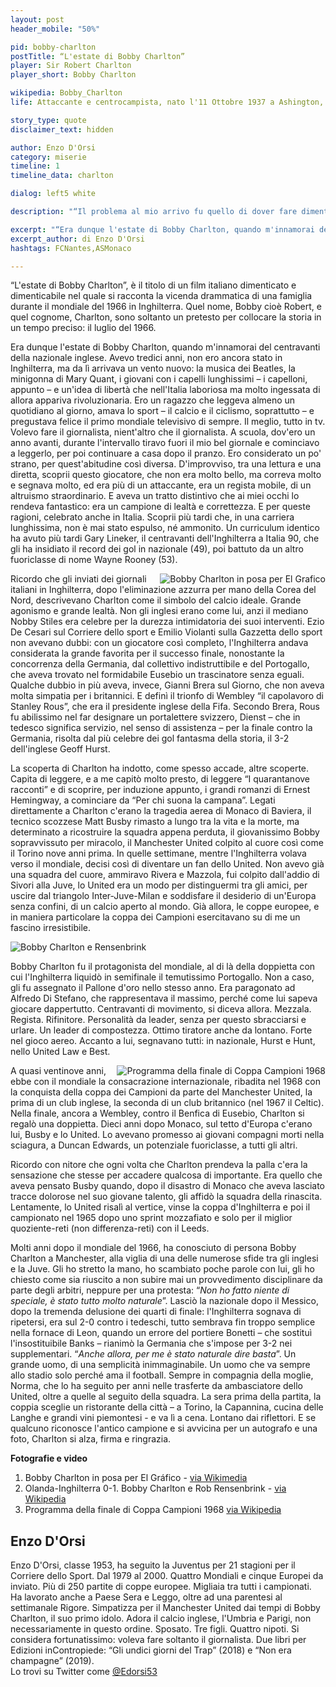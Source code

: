 ```yaml
---
layout: post
header_mobile: "50%"

pid: bobby-charlton
postTitle: “L'estate di Bobby Charlton”
player: Sir Robert Charlton
player_short: Bobby Charlton

wikipedia: Bobby_Charlton
life: Attaccante e centrocampista, nato l'11 Ottobre 1937 a Ashington, Inghilterra

story_type: quote
disclaimer_text: hidden

author: Enzo D'Orsi
category: miserie
timeline: 1
timeline_data: charlton

dialog: left5 white

description: "“Il problema al mio arrivo fu quello di dover fare dimenticare Weah, anche perché quel Liberiano era proprio un'ira di Dio!”"

excerpt: "“Era dunque l'estate di Bobby Charlton, quando m'innamorai del centravanti della nazionale inglese..”<br/>"
excerpt_author: di Enzo D'Orsi
hashtags: FCNantes,ASMonaco

---
```

“L'estate di Bobby Charlton”, è il titolo di un film italiano dimenticato e dimenticabile nel quale si racconta la vicenda drammatica di una famiglia durante il mondiale del 1966 in Inghilterra. Quel nome, Bobby cioè Robert, e quel cognome, Charlton, sono soltanto un pretesto per collocare la storia in un tempo preciso: il luglio del 1966.

Era dunque l'estate di Bobby Charlton, quando m'innamorai del centravanti della nazionale inglese. Avevo tredici anni, non ero ancora stato in Inghilterra, ma da lì arrivava un vento nuovo: la musica dei Beatles, la minigonna di Mary Quant, i giovani con i capelli lunghissimi – i capelloni, appunto – e un'idea di libertà che nell'Italia laboriosa ma molto ingessata di allora appariva rivoluzionaria. Ero un ragazzo che leggeva almeno un quotidiano al giorno, amava lo sport – il calcio e il ciclismo, soprattutto – e pregustava felice il primo mondiale televisivo di sempre. Il meglio, tutto in tv. Volevo fare il giornalista, nient'altro che il giornalista. A scuola, dov'ero un anno avanti, durante l'intervallo tiravo fuori il mio bel giornale e cominciavo a leggerlo, per poi continuare a casa dopo il pranzo. Ero considerato un po' strano, per quest'abitudine così diversa. D'improvviso, tra una lettura e una diretta, scoprii questo giocatore, che non era molto bello, ma correva molto e segnava molto, ed era più di un attaccante, era un regista mobile, di un altruismo straordinario. E aveva un tratto distintivo che ai miei occhi lo rendeva fantastico: era un campione di lealtà e correttezza. E per queste ragioni, celebrato anche in Italia. Scoprii più tardi che, in una carriera lunghissima, non è mai stato espulso, né ammonito. Un curriculum identico ha avuto più tardi Gary Lineker, il centravanti dell'Inghilterra a Italia 90, che gli ha insidiato il record dei gol in nazionale (49), poi battuto da un altro fuoriclasse di nome Wayne Rooney (53).

<img class="responsive-img border w50 margin-1em" src="https://upload.wikimedia.org/wikipedia/commons/thumb/b/b5/Bobby_charlton_elgrafico.JPG/422px-Bobby_charlton_elgrafico.JPG" alt="Bobby Charlton in posa per El Grafico" align="right">

Ricordo che gli inviati dei giornali italiani in Inghilterra, dopo l'eliminazione azzurra per mano della Corea del Nord, descrivevano Charlton come il simbolo del calcio ideale. Grande agonismo e grande lealtà. Non gli inglesi erano come lui, anzi il mediano Nobby Stiles era celebre per la durezza intimidatoria dei suoi interventi. Ezio De Cesari sul Corriere dello sport e Emilio Violanti sulla Gazzetta dello sport non avevano dubbi: con un giocatore così completo, l'Inghilterra andava considerata la grande favorita per il successo finale, nonostante la concorrenza della Germania, dal collettivo indistruttibile e del Portogallo, che aveva trovato nel formidabile Eusebio un trascinatore senza eguali. Qualche dubbio in più aveva, invece, Gianni Brera sul Giorno, che non aveva molta simpatia per i britannici. E definì il trionfo di Wembley “il capolavoro di Stanley Rous”, che era il presidente inglese della Fifa. Secondo Brera, Rous fu abilissimo nel far designare un portalettere svizzero, Dienst – che in tedesco significa servizio, nel senso di assistenza – per la finale contro la Germania, risolta dal più celebre dei gol fantasma della storia, il 3-2 dell'inglese Geoff Hurst.

La scoperta di Charlton ha indotto, come spesso accade, altre scoperte. Capita di leggere, e a me capitò molto presto, di leggere “I quarantanove racconti” e di scoprire, per induzione appunto, i grandi romanzi di Ernest Hemingway, a cominciare da “Per chi suona la campana”. Legati direttamente a Charlton c'erano la tragedia aerea di Monaco di Baviera, il tecnico scozzese Matt Busby rimasto a lungo tra la vita e la morte, ma determinato a ricostruire la squadra appena perduta, il giovanissimo Bobby sopravvissuto per miracolo, il Manchester United colpito al cuore così come il Torino nove anni prima. In quelle settimane, mentre l'Inghilterra volava verso il mondiale, decisi così di diventare un fan dello United. Non avevo già una squadra del cuore, ammiravo Rivera e Mazzola, fui colpito dall'addio di Sivori alla Juve, lo United era un modo per distinguermi tra gli amici, per uscire dal triangolo Inter-Juve-Milan e soddisfare il desiderio di un'Europa senza confini, di un calcio aperto al mondo. Già allora, le coppe europee, e in maniera particolare la coppa dei Campioni esercitavano su di me un fascino irresistibile.

<img class="responsive-img border w100" src="https://upload.wikimedia.org/wikipedia/commons/thumb/3/36/CharltonRensenbrink1969.jpg/640px-CharltonRensenbrink1969.jpg" alt="Bobby Charlton e Rensenbrink">


Bobby Charlton fu il protagonista del mondiale, al di là della doppietta con cui l'Inghilterra liquidò in semifinale il temutissimo Portogallo. Non a caso, gli fu assegnato il Pallone d'oro nello stesso anno. Era paragonato ad Alfredo Di Stefano, che rappresentava il massimo, perché come lui sapeva giocare dappertutto. Centravanti di movimento, si diceva allora. Mezzala. Regista. Rifinitore. Personalità da leader, senza per questo sbracciarsi e urlare. Un leader di compostezza. Ottimo tiratore anche da lontano. Forte nel gioco aereo. Accanto a lui, segnavano tutti: in nazionale, Hurst e Hunt, nello United Law e Best.

<img class="responsive-img border w30 margin-1em" src="https://upload.wikimedia.org/wikipedia/en/8/88/1968_European_Cup_Final_match_programme.jpg" alt="Programma della finale di Coppa Campioni 1968" align="right">
A quasi ventinove anni, ebbe con il mondiale la consacrazione internazionale, ribadita nel 1968 con la conquista della coppa dei Campioni da parte del Manchester United, la prima di un club inglese, la seconda di un club britannico (nel 1967 il Celtic). Nella finale, ancora a Wembley, contro il Benfica di Eusebio, Charlton si regalò una doppietta.
Dieci anni dopo Monaco, sul tetto d'Europa c'erano lui, Busby e lo United. Lo avevano promesso ai giovani compagni morti nella sciagura, a Duncan Edwards, un potenziale fuoriclasse, a tutti gli altri.

Ricordo con nitore che ogni volta che Charlton prendeva la palla c'era la sensazione che stesse per accadere qualcosa di importante. Era quello che aveva pensato Busby quando, dopo il disastro di Monaco che aveva lasciato tracce dolorose nel suo giovane talento, gli affidò la squadra della rinascita. Lentamente, lo United risalì al vertice, vinse la coppa d'Inghilterra e poi il campionato nel 1965 dopo uno sprint mozzafiato e solo per il miglior quoziente-reti (non differenza-reti) con il Leeds.

Molti anni dopo il mondiale del 1966, ha conosciuto di persona Bobby Charlton a Manchester, alla viglia di una delle numerose sfide tra gli inglesi e la Juve. Gli ho stretto la mano, ho scambiato poche parole con lui, gli ho chiesto come sia riuscito a non subire mai un provvedimento disciplinare da parte degli arbitri, neppure per una protesta: “_Non ho fatto niente di speciale, è stato tutto molto naturale_”. Lasciò la nazionale dopo il Messico, dopo la tremenda delusione dei quarti di finale: l'Inghilterra sognava di ripetersi, era sul 2-0 contro i tedeschi, tutto sembrava fin troppo semplice nella fornace di Leon, quando un errore del portiere Bonetti – che sostituì l'insostituibile Banks – rianimò la Germania che s'impose per 3-2 nei supplementari. “_Anche allora, per me è stato naturale dire basta_”. Un grande uomo, di una semplicità inimmaginabile. Un uomo che va sempre allo stadio solo perché ama il football. Sempre in compagnia della moglie, Norma, che lo ha seguito per anni nelle trasferte da ambasciatore dello United, oltre a quelle al seguito della squadra. La sera prima della partita, la coppia sceglie un ristorante della città – a Torino, la Capannina, cucina delle Langhe e grandi vini piemontesi - e va lì a cena. Lontano dai riflettori. E se qualcuno riconosce l'antico campione e si avvicina per un autografo e una foto, Charlton si alza, firma e ringrazia.

<div class="post-disclaimer">
  <b>Fotografie e video</b>
  <ol>
    <li>Bobby Charlton in posa per El Gráfico - <a href="https://commons.wikimedia.org/wiki/File:Bobby_charlton_elgrafico.JPG" target="_blank">via Wikimedia</a></li>
    <li>Olanda-Inghilterra 0-1. Bobby Charlton e Rob Rensenbrink - <a href="https://commons.wikimedia.org/wiki/File:CharltonRensenbrink1969.jpg" target="_blank">via Wikipedia</a></li>
    <li>Programma della finale di Coppa Campioni 1968 <a href="https://en.wikipedia.org/wiki/File:1968_European_Cup_Final_match_programme.jpg" target="_blank">via Wikipedia</a></li>
  </ol>
</div>

<div class="author-bio">
<h2>Enzo D'Orsi</h2>
<p>Enzo D'Orsi, classe 1953, ha seguito la Juventus per 21 stagioni per il Corriere dello Sport. Dal 1979 al 2000. Quattro Mondiali e cinque Europei da inviato. Più di 250 partite di coppe europee. Migliaia tra tutti i campionati. Ha lavorato anche a Paese Sera e Leggo, oltre ad una parentesi al settimanale Rigore. Simpatizza per il Manchester United dai tempi di Bobby Charlton, il suo primo idolo. Adora il calcio inglese, l'Umbria e Parigi, non necessariamente in questo ordine. Sposato. Tre figli. Quattro nipoti. Si considera fortunatissimo: voleva fare soltanto il giornalista. Due libri per Edizioni inContropiede: “Gli undici giorni del Trap” (2018) e “Non era champagne” (2019).<br/>Lo trovi su Twitter come <a href="http://twitter.com/Edorsi53" class="text-danger" title="Enzo D'Orsi su Twitter" target="_blank">@Edorsi53</a></p>
</div>

<script>
var charlton=[
                {
                    type:"birth",
                    category:"event",
                    timestamps:[new Date(1937,10-1,11)],
                    text:{
                        body:"L'11 Ottobre 1937 a Ashington, Inghilterra, nasce Robert Charlton",
                        link:null
                    }
                },
                {
                    type:"club",
                    category:"range",
                    timestamps:[1951,1953],
                    team:"East Northumberland",
                    text:{
                        body:"Inizia la sua carriera durante una partita con la rappresentativa delle scuole dell'Est Northumberland, alla quale assiste l'allenatore del Manchester Utd. Matt Busby, che ne nota le doti e gli fa firmare nel gennaio del 1953, all'eta di quindici anni, il suo primo contratto.",
                        link:null
                    }
                },
                {
                    type:"club",
                    category:"range",
                    timestamps:[1953,1973],
                    team:"Manchester Utd",
                    text:{
                        body:"Esordisce in prima squadra nel 1956 contro il Charlton e segna due reti del 4-2 finale. Nella stessa stagione segna 10 gol in 14 gare giocate e il Manchester Utd. vinse la Premier League. Rimase allo United fino al 1973, dopo aver collezionato 606 presenze e aver segnato 199 reti.",
                        link:null
                    }
                },
                {
                    type:"club",
                    category:"range",
                    timestamps:[1973,1975],
                    team:"Preston N.E.",
                    text:{
                        body:"Lascia il Manchester United per diventare manager del Preston North End nella stagione 1973-74. Nella stagione successiva diventa giocatore-manager. Gioca 38 partite e segna 8 reti.",
                        link:null
                    }
                },
                {
                    type:"club",
                    category:"range",
                    timestamps:[1975,1976],
                    team:"Waterford Utd",
                    text:{
                        body:"Nel 1975 gioca tre partite con il Waterford Utd nel Campionato Irlandese, segnando una rete.",
                        link:null
                    }
                },
                {
                    type:"cup",
                    category:"event",
                    timestamps:[new Date(1966,4-1,1),new Date(1966,4-1,1)],
                    cup:"Mondiale 1966",
                    text:{

                        body:"Nel 1966, vince il campionato mondiale di calcio in Inghilterra battendo ai tempi supplementari la Germania Ovest per 4-2.",
                        link:""
                    }
                },
                {
                    type:"cup",
                    category:"event",
                    timestamps:[new Date(1966,12-1,31),new Date(1966,12-1,31)],
                    cup:"Pallone d'oro 1966",
                    text:{

                        body:"L’edizione 1966 del Pallone d'oro, 11ª edizione del premio calcistico istituito dalla rivista francese France Football, fu vinta da Bobby Charlton",
                        link:""
                    }
                },
                {
                    type:"national",
                    timestamps:[1958,1970],
                    team:"Inghilterra",
                    apps:106,
                    goals:49
                },
                {
                    type:"history",
                    category:"event",
                    timestamps:[new Date(1945,5-1,7)],
                    text:{
                        body:"<b>Fine della Seconda Guerra Mondiale</b><br/>Alle 02:41 della mattina del 7 maggio 1945 il generale Alfred Jodl firma nei quartier generali Alleati di Reims in Francia i documenti di resa della Germania.",
                        link:"https://it.wikipedia.org/wiki/Fine_della_seconda_guerra_mondiale_in_Europa"
                    }
                },
                {
                    type:"history",
                    category:"event",
                    timestamps:[new Date(1958,2-1,6)],
                    text:{
                        body:"<b>Disastro aereo di Monaco di Baviera</b><br/>Il 6 febbraio 1958, il volo 609 della British European Airways si schiantò dopo il decollo da una pista ricoperta di neve e fango all'aeroporto di Monaco-Riem. A bordo dell'aereo c'era la squadra del Manchester United. Bobby Charlton sopravvisse, assieme ad altri 9 giocatori, all'incidente nel quale morirono 23 dei 44 passeggeri.",
                        link:"https://it.wikipedia.org/wiki/Disastro_aereo_di_Monaco_di_Baviera"
                    }
                },
                {
                    type:"history",
                    category:"event",
                    timestamps:[new Date(1967,6-1,1)],
                    text:{
                        body:"<b>Sgt. Pepper's Lonely Hearts Club Band</b><br/>Il 1º giugno 1967 i Beatles pubblicano il loro ottavo album che viene considerato uno dei capolavori della band nonché uno tra i dischi più importanti del ventesimo secolo",
                        link:"https://it.wikipedia.org/wiki/Fine_della_seconda_guerra_mondiale_in_Europa"
                    }
                },

            ];
</script>
